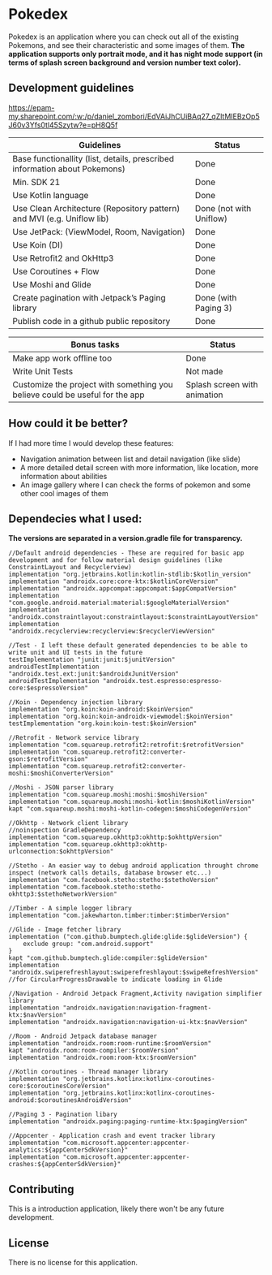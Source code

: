 # Pokedex

Pokedex is an application where you can check out all of the existing Pokemons, and see their characteristic and some images of them.
**The application supports only portrait mode, and it has night mode support (in terms of splash screen background and version number text color).**

## Development guidelines 
https://epam-my.sharepoint.com/:w:/p/daniel_zombori/EdVAiJhCUiBAq27_qZltMIEBzOp5J60v3Yfs0tl45Szytw?e=pH8Q5f

Guidelines  | Status
------------- | -------------
Base functionallity (list, details, prescribed information about Pokemons) | Done
Min. SDK 21 | Done
Use Kotlin language | Done
Use Clean Architecture (Repository pattern) and MVI (e.g. Uniflow lib) | Done (not with Uniflow)
Use JetPack: (ViewModel, Room, Navigation) | Done
Use Koin (DI) | Done
Use Retrofit2 and OkHttp3 | Done
Use Coroutines + Flow | Done
Use Moshi and Glide | Done
Create pagination with Jetpack’s Paging library | Done (with Paging 3)
Publish code in a github public repository | Done

Bonus tasks  | Status
------------- | -------------
Make app work offline too | Done
Write Unit Tests | Not made
Customize the project with something you believe could be useful for the app | Splash screen with animation

## How could it be better?
If I had more time I would develop these features:

* Navigation animation between list and detail navigation (like slide)
* A more detailed detail screen with more information, like location, more information about abilities
* An image gallery where I can check the forms of pokemon and some other cool images of them

## Dependecies what I used:
**The versions are separated in a version.gradle file for transparency.**

    //Default android dependencies - These are required for basic app development and for follow material design guidelines (like ConstraintLayout and Recyclerview)
    implementation "org.jetbrains.kotlin:kotlin-stdlib:$kotlin_version"
    implementation "androidx.core:core-ktx:$kotlinCoreVersion"
    implementation "androidx.appcompat:appcompat:$appCompatVersion"
    implementation "com.google.android.material:material:$googleMaterialVersion"
    implementation "androidx.constraintlayout:constraintlayout:$constraintLayoutVersion"
    implementation "androidx.recyclerview:recyclerview:$recyclerViewVersion"

    //Test - I left these default generated dependencies to be able to write unit and UI tests in the future
    testImplementation "junit:junit:$junitVersion"
    androidTestImplementation "androidx.test.ext:junit:$androidxJunitVersion"
    androidTestImplementation "androidx.test.espresso:espresso-core:$espressoVersion"

    //Koin - Dependency injection library
    implementation "org.koin:koin-android:$koinVersion"
    implementation "org.koin:koin-androidx-viewmodel:$koinVersion"
    testImplementation "org.koin:koin-test:$koinVersion"

    //Retrofit - Network service library
    implementation "com.squareup.retrofit2:retrofit:$retrofitVersion"
    implementation "com.squareup.retrofit2:converter-gson:$retrofitVersion"
    implementation "com.squareup.retrofit2:converter-moshi:$moshiConverterVersion"

    //Moshi - JSON parser library
    implementation "com.squareup.moshi:moshi:$moshiVersion"
    implementation "com.squareup.moshi:moshi-kotlin:$moshiKotlinVersion"
    kapt "com.squareup.moshi:moshi-kotlin-codegen:$moshiCodegenVersion"

    //Okhttp - Network client library
    //noinspection GradleDependency
    implementation "com.squareup.okhttp3:okhttp:$okhttpVersion"
    implementation "com.squareup.okhttp3:okhttp-urlconnection:$okhttpVersion"

    //Stetho - An easier way to debug android application throught chrome inspect (network calls details, database browser etc...)
    implementation "com.facebook.stetho:stetho:$stethoVersion"
    implementation "com.facebook.stetho:stetho-okhttp3:$stethoNetworkVersion"

    //Timber - A simple logger library
    implementation "com.jakewharton.timber:timber:$timberVersion"

    //Glide - Image fetcher library
    implementation ("com.github.bumptech.glide:glide:$glideVersion") {
        exclude group: "com.android.support"
    }
    kapt "com.github.bumptech.glide:compiler:$glideVersion"
    implementation "androidx.swiperefreshlayout:swiperefreshlayout:$swipeRefreshVersion" //for CircularProgressDrawable to indicate loading in Glide

    //Navigation - Android Jetpack Fragment,Activity navigation simplifier library
    implementation "androidx.navigation:navigation-fragment-ktx:$navVersion"
    implementation "androidx.navigation:navigation-ui-ktx:$navVersion"

    //Room - Android Jetpack database manager
    implementation "androidx.room:room-runtime:$roomVersion"
    kapt "androidx.room:room-compiler:$roomVersion"
    implementation "androidx.room:room-ktx:$roomVersion"

    //Kotlin coroutines - Thread manager library
    implementation "org.jetbrains.kotlinx:kotlinx-coroutines-core:$coroutinesCoreVersion"
    implementation "org.jetbrains.kotlinx:kotlinx-coroutines-android:$coroutinesAndroidVersion"

    //Paging 3 - Pagination libary
    implementation "androidx.paging:paging-runtime-ktx:$pagingVersion"

    //Appcenter - Application crash and event tracker library
    implementation "com.microsoft.appcenter:appcenter-analytics:${appCenterSdkVersion}"
    implementation "com.microsoft.appcenter:appcenter-crashes:${appCenterSdkVersion}"
    
## Contributing
This is a introduction application, likely there won't be any future development.

## License
There is no license for this application.
